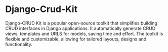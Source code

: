 # Django-Crud-Kit
Django-CRUD Kit is a popular open-source toolkit that simplifies building CRUD interfaces in Django applications. It automatically generate CRUD views, templates and URLS for models, saving time and effort. The toolkit is flexible and customizable, allowing for tailored layouts, designs and functionality.
